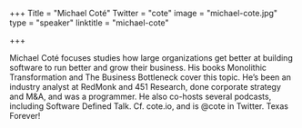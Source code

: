 +++
Title = "Michael Coté"
Twitter = "cote"
image = "michael-cote.jpg"
type = "speaker"
linktitle = "michael-cote"

+++

Michael Coté focuses studies how large organizations get better at building software to run better and grow their business. His books Monolithic Transformation and The Business Bottleneck cover this topic. He’s been an industry analyst at RedMonk and 451 Research, done corporate strategy and M&A, and was a programmer. He also co-hosts several podcasts, including Software Defined Talk. Cf. cote.io, and is @cote in Twitter. Texas Forever!
